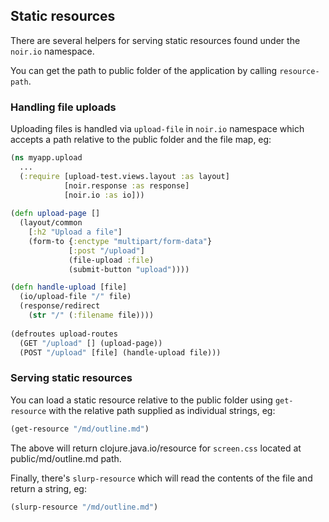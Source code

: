 ## Static resources

There are several helpers for serving static resources found under the `noir.io`
namespace.

You can get the path to public folder of the application by calling `resource-path`.

### Handling file uploads

Uploading files is handled via `upload-file` in `noir.io` namespace which accepts a 
path relative to the public folder and the file map, eg:

```clojure
(ns myapp.upload
  ...
  (:require [upload-test.views.layout :as layout]            
            [noir.response :as response]
            [noir.io :as io]))
 
(defn upload-page []
  (layout/common
    [:h2 "Upload a file"]
    (form-to {:enctype "multipart/form-data"}
             [:post "/upload"]
             (file-upload :file)
             (submit-button "upload"))))

(defn handle-upload [file]
  (io/upload-file "/" file)
  (response/redirect
    (str "/" (:filename file))))
   
(defroutes upload-routes
  (GET "/upload" [] (upload-page))
  (POST "/upload" [file] (handle-upload file)))
```

### Serving static resources

You can load a static resource relative to the public folder using `get-resource`
with the relative path supplied as individual strings, eg:

```clojure
(get-resource "/md/outline.md")
```

The above will return clojure.java.io/resource for `screen.css` located at public/md/outline.md path.

Finally, there's `slurp-resource` which will read the contents of the file and
return a string, eg:

```clojure
(slurp-resource "/md/outline.md")
```



  
 





